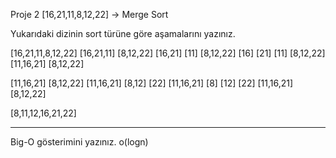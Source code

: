 Proje 2
[16,21,11,8,12,22] -> Merge Sort

Yukarıdaki dizinin sort türüne göre aşamalarını yazınız.

[16,21,11,8,12,22]
[16,21,11]  [8,12,22]
[16,21] [11]         [8,12,22]
[16] [21] [11]       [8,12,22]
[11,16,21]           [8,12,22]

[11,16,21]           [8,12,22]
[11,16,21]           [8,12] [22]
[11,16,21]           [8] [12] [22]
[11,16,21]           [8,12,22]

[8,11,12,16,21,22]

------------------------
Big-O gösterimini yazınız.
o(logn)
